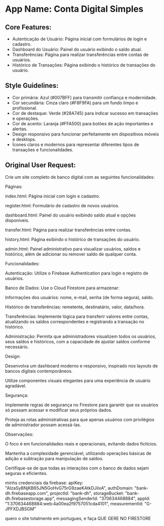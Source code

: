 # **App Name**: Conta Digital Simples

## Core Features:

- Autenticação de Usuário: Página inicial com formulários de login e cadastro.
- Dashboard do Usuário: Painel do usuário exibindo o saldo atual.
- Transferências: Página para realizar transferências entre contas de usuários.
- Histórico de Transações: Página exibindo o histórico de transações do usuário.

## Style Guidelines:

- Cor primária: Azul (#007BFF) para transmitir confiança e modernidade.
- Cor secundária: Cinza claro (#F8F9FA) para um fundo limpo e profissional.
- Cor de destaque: Verde (#28A745) para indicar sucesso em transações e operações.
- Cor de acento: Laranja (#FFA500) para botões de ação importantes e alertas.
- Design responsivo para funcionar perfeitamente em dispositivos móveis e desktops.
- Ícones claros e modernos para representar diferentes tipos de transações e funcionalidades.

## Original User Request:
Crie um site completo de banco digital com as seguintes funcionalidades:

Páginas:

index.html: Página inicial com login e cadastro.

register.html: Formulário de cadastro de novos usuários.

dashboard.html: Painel do usuário exibindo saldo atual e opções disponíveis.

transfer.html: Página para realizar transferências entre contas.

history.html: Página exibindo o histórico de transações do usuário.

admin.html: Painel administrativo para visualizar usuários, saldos e histórico, além de adicionar ou remover saldo de qualquer conta.

Funcionalidades:

Autenticação: Utilize o Firebase Authentication para login e registro de usuários.

Banco de Dados: Use o Cloud Firestore para armazenar:

Informações dos usuários: nome, e-mail, senha (de forma segura), saldo.

Histórico de transferências: remetente, destinatário, valor, data/hora.

Transferências: Implemente lógica para transferir valores entre contas, atualizando os saldos correspondentes e registrando a transação no histórico.

Administração: Permita que administradores visualizem todos os usuários, seus saldos e históricos, com a capacidade de ajustar saldos conforme necessário.

Design:

Desenvolva um dashboard moderno e responsivo, inspirado nos layouts de bancos digitais contemporâneos.

Utilize componentes visuais elegantes para uma experiência de usuário agradável.

Segurança:

Implemente regras de segurança no Firestore para garantir que os usuários só possam acessar e modificar seus próprios dados.

Proteja as rotas administrativas para que apenas usuários com privilégios de administrador possam acessá-las.

Observações:

O foco é em funcionalidades reais e operacionais, evitando dados fictícios.

Mantenha a complexidade gerenciável, utilizando operações básicas de adição e subtração para manipulação de saldos.

Certifique-se de que todas as interações com o banco de dados sejam seguras e eficientes.

minhs credenciais da firebase: apiKey: "AIzaSyBNjKB65JN5GoHvG75rG9zaeKAtkDJilxA", authDomain: "bank-dh.firebaseapp.com", projectId: "bank-dh", storageBucket: "bank-dh.firebasestorage.app", messagingSenderId: "370634468884", appId: "1:370634468884:web:4a00ea2f9757051cda4101", measurementId: "G-JPFXDJBSGM"

quero o site totalmente em portugues, e faça QUE GERE NO FIRESTORE
  